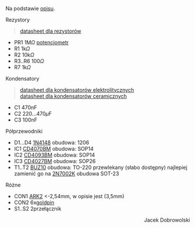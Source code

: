Na podstawie [opisu](opis.pdf).

Rezystory

>[datasheet dla rezystorów](rezystor-smd.pdf)

- PR1 1M$\Omega$ [potencjometr](trimpot.pdf)
- R1 1k$\Omega$
- R2 10k$\Omega$
- R3..R6 100$\Omega$
- R7 1k$\Omega$

Kondensatory

>[datasheet dla kondensatorów elektrolitycznych](electrolytic-cap-smd.pdf)
><br>
>[datasheet dla kondensatorów ceramicznych](ceramic-cap-smd.pdf)

- C1 470nF
- C2 220...470$\mu$F
- C3 100nF
  
Półprzewodniki

- D1...D4 [1N4148](1N4148-1206.pdf) obudowa: 1206
- IC1 [CD4070BM](cd4070bm.pdf) obudowa: SOP14
- IC2 [CD4093BM](cd4093bm.pdf) obudowa: SOP14
- IC3 [CD4027BM](cd4027bm.pdf) obudowa: SOP26
- T1..T2 [BUZ10](BUZ10.pdf) obudowa: TO-220 przewlekany (słabo dostępny) najlepiej zamienić go na [2N7002K](2N7002K.pdf) obudowa SOT-23

Różne

- CON1 [ARK2](ARK.pdf) <-2,54mm, w opisie jest (3,5mm)
- CON2 6x[goldpin](goldpin.pdf)
- S1..S2 2przełącznik

<p align="right"> Jacek Dobrowolski </p>